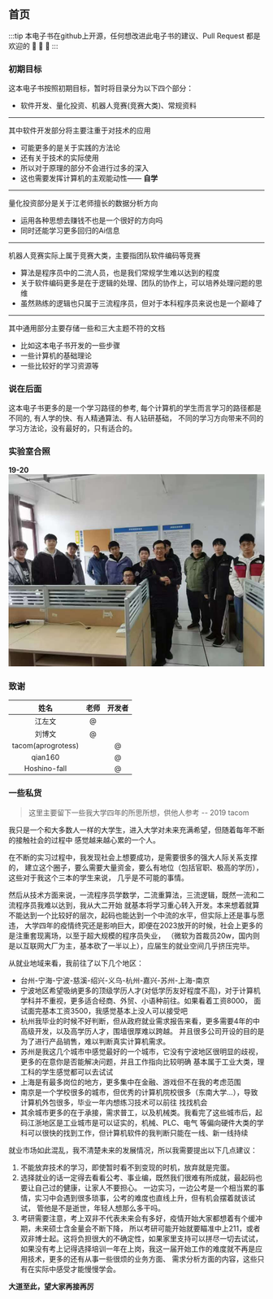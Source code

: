 ## 首页

:::tip
本电子书在github上开源，任何想改进此电子书的建议、Pull Request
都是欢迎的 :tada: :tada: :tada: 
:::

### 初期目标

这本电子书按照初期目标，暂时将目录分为以下四个部分：

- 软件开发、量化投资、机器人竞赛(竞赛大类)、常规资料

---

其中软件开发部分将主要注重于对技术的应用

- 可能更多的是关于实践的方法论
- 还有关于技术的实际使用
- 所以对于原理的部分不会进行过多的深入
- 这也需要发挥计算机的主观能动性—— **自学**

---

量化投资部分是关于江老师擅长的数据分析方向

- 运用各种思想去赚钱不也是一个很好的方向吗
- 同时还能学习更多回归的Ai信息

---

机器人竞赛实际上属于竞赛大类，主要指团队软件编码等竞赛

- 算法是程序员中的二流人员，也是我们常规学生难以达到的程度
- 关于软件编码更多是在于逻辑的处理、团队的协作上，可以培养处理问题的思维
- 虽然熟练的逻辑也只属于三流程序员，但对于本科程序员来说也是一个巅峰了

---

其中通用部分主要存储一些和三大主题不符的文档

- 比如这本电子书开发的一些步骤
- 一些计算机的基础理论
- 一些比较好的学习资源等


### 说在后面

这本电子书更多的是一个学习路径的参考, 
每个计算机的学生而言学习的路径都是不同的,
有人学的快、有人精通算法、有人钻研基础，
不同的学习方向带来不同的学习方法论，没有最好的，只有适合的。


### 实验室合照

**19-20**
![image](./.vuepress/public/19_20.jpg)

### 致谢

|        姓名        | 老师 | 开发者 |
| :----------------: | :--: | :----: |
|       江左文       |  @   |        |
|       刘博文       |  @   |        |
| tacom(aprogrotess) |      |   @    |
|      qian160       |      |   @    |
|   Hoshino-fall     |      |   @    |

### 一些私货

> 这里主要留下一些我大学四年的所思所想，供他人参考 -- 2019 tacom 

我只是一个和大多数人一样的大学生，进入大学对未来充满希望，但随着每年不断的接触社会的过程中
感觉越来越心累的一个人。

在不断的实习过程中，我发现社会上想要成功，是需要很多的强大人际关系支撑的，
建立这个圈子，要么需要大量资金，要么有地位（包括官职、极高的学历），这些对于我这个三本的学生来说，
几乎是不可能的事情。

然后从技术方面来说，一流程序员学数学，二流重算法，三流逻辑，既然一流和二流程序员我难以达到，我从大二开始
就基本将学习重心转入开发。本来想着就算不能达到一个比较好的层次，起码也能达到一个中流的水平，但实际上还是事与愿违，
大学四年的疫情终究还是影响巨大，即便在2023放开的时候，社会上更多的是注重套现离场，以至于超大规模的程序员失业，
（微软为首裁员20w，国内则是以互联网大厂为主，基本砍了一半以上），应届生的就业空间几乎挤压完毕。

从就业地域来看，我前往了以下几个地区：

- 台州-宁海-宁波-慈溪-绍兴-义乌-杭州-嘉兴-苏州-上海-南京
- 宁波地区希望吸纳更多的顶级学历人才(对低学历友好程度不高)，对于计算机学科并不重视，更多适合经商、外贸、小语种前往。如果看着工资8000， 
  面试面完基本工资3500，我感觉基本上没人可以接受吧
- 杭州我毕业的时候不好判断，但从政府就业需求报告来看，更多需要4年的中高级开发，以及高学历人才，围墙很厚难以跨越。
  并且很多公司开设的目的是为了进行产品销售，难以判断真实计算机需求。
- 苏州是我这几个城市中感觉最好的一个城市，它没有宁波地区很明显的歧视，更多的在意你是否能解决问题，并且工作指向比较明确
  基本属于工业大类，理工科的学生感觉都可以去试试
- 上海是有最多岗位的地方，更多集中在金融、游戏但不在我的考虑范围
- 南京是一个学校很多的城市，但优秀的计算机院校很多（东南大学...），导致计算机外包很多，毕业一年内想练习技术可以前往
  找找机会
- 其余城市更多的在于承接，需求普工，以及机械类。我看完了这些城市后，起码江浙地区是工业城市是可以证实的，机械、PLC、电气
  等偏向硬件大类的学科可以很快的找到工作，但计算机软件的我判断只能在一线、新一线持续

就业市场如此混乱，我不清楚未来的发展情况，所以我需要提出以下几点建议：

1. 不能放弃技术的学习，即使暂时看不到变现的时机，放弃就是完蛋。
2. 选择就业的话一定得去看看公考、事业编，既然我们很难有所成就，最起码也要让自己过的健康，让家人不要担心。
   一边实习，一边公考是一个相当累的事情，实习中会遇到很多琐事，公考的难度也直线上升，但有机会摆着就该试试，
   管他是不是逝世，年轻人想那么多干吗。
3. 考研需要注意，考上双非不代表未来会有多好，疫情开始大家都想着有个缓冲期，未来硕士含金量会不断下降，
   所以考研可能开始就要瞄准中上211，或者双非博士起。这将负担很大的不确定性，如果家里支持可以拼尽一切去试试，
   如果没有考上记得选择培训一年在上岗，我这一届开始工作的难度就不再是应用技术，更多的还有从事一些很烦的业务方面、
   需求分析方面的内容，这些只有在实际中感受才能慢慢学会。

**大道至此，望大家再接再厉**
